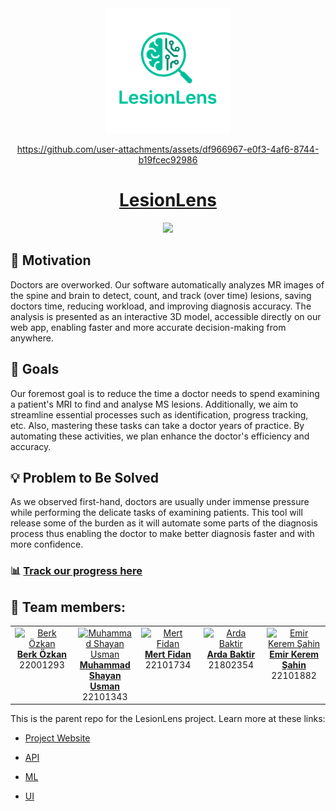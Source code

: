 <div style="text-align: center;">
  <div align="center">
    <img src="logo_text.png" alt="Logo" classname="main-logo" style="width:200px;"/>
  </div>

https://github.com/user-attachments/assets/df966967-e0f3-4af6-8744-b19fcec92986


  <h1 align="center"><a href="https://scorpia2004.github.io/LesionLensWeb/">LesionLens</a></h1>
</div>
<!--
## How to run:
<i>CTRL + left click on links</i>
1. Run the [web service](https://campus-connect-undefined-api.onrender.com/) in a new tab: 
2. Wait for the webpage to display "ok!"
3. Then open the Campus Connect website in another new tab: [CampusConnect](https://campus-connect-undefined.onrender.com/)
-->
<div align="center">

[![](https://mermaid.ink/img/pako:eNp9VW1PIjEQ_itN7ysQQBDYD5ecbvRyyh0B9RKLH-ru7G7j0u61XRWN__2mLQgI2k0KnXlm-sxL21eaqBRoRJvN5lxaYUuIyESrXPMFyUr1NJeJkpnIo7kkxBawQP09N_C-vOFa8PsSjEcQVCYPuVa1TCMyp9-yrI1jToOy0mLB9fJUlUp7dQfct1ZbeLYbXebHB9OrLyAGkGu643-QuW8NyJQ8aOyDn0sXb1JwbcnlNBis_Nb3mI-qcIlJmZvqxAol74L6hM2ghMSSCbcCpF2LSbP5nZyyGwFPpBDGKr3cUcXsuioVT4lEwHi60sVeN7NchvWFX_9WIuTccdpjBUgKmpVWCRgjZL5y5Y1W5noRZM6xF12wE8ENSZTWsI4mQHacO0vmJl4Kw7eidmPMbskMPQCRnyBApp-4RWosENSwm083frFYmESDBfKXP2J6LbGaS5PhPtsw0mxhLDfsnNcYOYZ2JkoLepODr0i4XDA3Yc-k4uUj9zM2BSNedn2dhR3PnU6VtTMhmXgGs4U5D5if7FRJg4XHniAmQXI5r8xhXlt_XbJ9hSbv9TxQ8rWKTfaq7o3_sBiTl1hD8GgiSUNqhyFjPO7lCvnHAW-xe_MFUtwOf4vOxn9ozApxvNxnpIxlbiJ7hA5lPnhhq19sgbwu8SLZq8HU5TAVToqwKZZKLbDGUKbbiZwGamy2UMoWjuoVJIUU_2rYy_d6sfm3JuFzzn6kqSEpt5xYRapwov3xvdsymXiwLTRAfLC1goodxeRRmPrQyXDjygE0VERl5DKU6SPCb3TNSiEfsIQVeRK2IN3Y99PB2HabijboAvBoihTv-FcnnlN_bc-puwOx8R_cBfiGOF5bNVvKhEZW19CgdYVZgFhw9xbQKOOlQWnFJY1e6TONOqNBq99td4ajzhC_9nG_QZc06vZbve6o2-sM-sPe8HjUGbw16ItS6KLTard7o_YRSnud7qjdGzQoYHGVHodHyL9Ffo9bbxCI4GOSFysCb_8BIccWBQ?type=png)](https://mermaid.live/edit#pako:eNp9VW1PIjEQ_itN7ysQQBDYD5ecbvRyyh0B9RKLH-ru7G7j0u61XRWN__2mLQgI2k0KnXlm-sxL21eaqBRoRJvN5lxaYUuIyESrXPMFyUr1NJeJkpnIo7kkxBawQP09N_C-vOFa8PsSjEcQVCYPuVa1TCMyp9-yrI1jToOy0mLB9fJUlUp7dQfct1ZbeLYbXebHB9OrLyAGkGu643-QuW8NyJQ8aOyDn0sXb1JwbcnlNBis_Nb3mI-qcIlJmZvqxAol74L6hM2ghMSSCbcCpF2LSbP5nZyyGwFPpBDGKr3cUcXsuioVT4lEwHi60sVeN7NchvWFX_9WIuTccdpjBUgKmpVWCRgjZL5y5Y1W5noRZM6xF12wE8ENSZTWsI4mQHacO0vmJl4Kw7eidmPMbskMPQCRnyBApp-4RWosENSwm083frFYmESDBfKXP2J6LbGaS5PhPtsw0mxhLDfsnNcYOYZ2JkoLepODr0i4XDA3Yc-k4uUj9zM2BSNedn2dhR3PnU6VtTMhmXgGs4U5D5if7FRJg4XHniAmQXI5r8xhXlt_XbJ9hSbv9TxQ8rWKTfaq7o3_sBiTl1hD8GgiSUNqhyFjPO7lCvnHAW-xe_MFUtwOf4vOxn9ozApxvNxnpIxlbiJ7hA5lPnhhq19sgbwu8SLZq8HU5TAVToqwKZZKLbDGUKbbiZwGamy2UMoWjuoVJIUU_2rYy_d6sfm3JuFzzn6kqSEpt5xYRapwov3xvdsymXiwLTRAfLC1goodxeRRmPrQyXDjygE0VERl5DKU6SPCb3TNSiEfsIQVeRK2IN3Y99PB2HabijboAvBoihTv-FcnnlN_bc-puwOx8R_cBfiGOF5bNVvKhEZW19CgdYVZgFhw9xbQKOOlQWnFJY1e6TONOqNBq99td4ajzhC_9nG_QZc06vZbve6o2-sM-sPe8HjUGbw16ItS6KLTard7o_YRSnud7qjdGzQoYHGVHodHyL9Ffo9bbxCI4GOSFysCb_8BIccWBQ)

</div>

## 🌟 Motivation

Doctors are overworked. Our software automatically analyzes MR images of the spine and brain to detect, count, and track (over time) lesions, 
saving doctors time, reducing workload, and improving diagnosis accuracy. The analysis is presented as an interactive 3D model, 
accessible directly on our web app, enabling faster and more accurate decision-making from anywhere.

## 🎯 Goals

Our foremost goal is to reduce the time a doctor needs to spend examining a patient's MRI to find and analyse MS lesions. Additionally, we aim to streamline essential processes such as identification, progress tracking, etc. Also, mastering these tasks can take a doctor years of practice. By automating these activities, we plan enhance the doctor's efficiency and accuracy.

## 💡 Problem to Be Solved

As we observed first-hand, doctors are usually under immense pressure while performing the delicate tasks of examining patients. This tool will release some of the burden as it will automate some parts of the diagnosis process thus enabling the doctor to make better diagnosis faster and with more confidence.
<!--
## ✨ Selling Points

TODO

## 🌟 Interesting Factor

TODO

## 🚀 Features

TODO
-->
### 📊 [Track our progress here](https://wirehaired-chess-bd5.notion.site/LesionLens-Final-Year-Project-2063c963e82e46d2a243154cef256844?pvs=74)

## 👥 Team members:

<table align="center">
  <tbody>
    <tr>
      <td align="center" valign="top" width="20%"><a href="https://github.com/berkOzkanCSGod"><img src="https://avatars.githubusercontent.com/u/82842011?v=4" width="100px;" alt="Berk Özkan"/><br /><b>Berk Özkan</b></a><br/>22001293</td>
      <td align="center" valign="top" width="20%"><a href="https://github.com/SCORPIA2004"><img src="https://avatars.githubusercontent.com/u/62741526?v=4" width="100px;" alt="Muhammad Shayan Usman"/><br/><b>Muhammad Shayan Usman</b></a><br/>22101343</td>
      <td align="center" valign="top" width="20%"><a href="https://github.com/mertfidan715"><img src="https://avatars.githubusercontent.com/u/91386207?v=4" width="100px;" alt="Mert Fidan"/><br/><b>Mert Fidan</b></a><br/>22101734</td>
            <td align="center" valign="top" width="20%"><a href="https://github.com/ardaBaktir"><img src="https://avatars.githubusercontent.com/u/63589223?v=4" width="100px;" alt="Arda Baktir"/><br/><b>Arda Baktir</b></a><br/>21802354</td>
      <td align="center" valign="top" width="20%"><a href="https://github.com/hkeremh"><img src="https://avatars.githubusercontent.com/u/90092864?v=4" width="100px;" alt="Emir Kerem Şahin
"/><br/><b>Emir Kerem Şahin</b></a><br/>22101882</td>

  </tbody>
</table>


This is the parent repo for the LesionLens project. Learn more at these links:
- [Project Website](https://scorpia2004.github.io/LesionLensWeb/)

- [API](https://github.com/berkOzkanCSGod/lesionlens-api)

- [ML](https://github.com/berkOzkanCSGod/lesionlens-ml)

- [UI](https://github.com/berkOzkanCSGod/lesionlens-ui)
